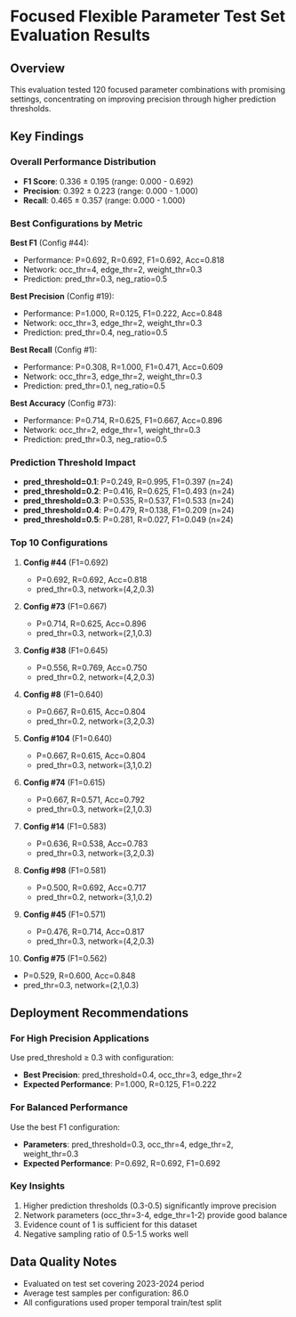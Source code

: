 # Focused Flexible Parameter Test Set Evaluation Results

## Overview
This evaluation tested 120 focused parameter combinations with promising settings,
concentrating on improving precision through higher prediction thresholds.

## Key Findings

### Overall Performance Distribution
- **F1 Score**: 0.336 ± 0.195 (range: 0.000 - 0.692)
- **Precision**: 0.392 ± 0.223 (range: 0.000 - 1.000)
- **Recall**: 0.465 ± 0.357 (range: 0.000 - 1.000)

### Best Configurations by Metric

**Best F1** (Config #44):
- Performance: P=0.692, R=0.692, F1=0.692, Acc=0.818
- Network: occ_thr=4, edge_thr=2, weight_thr=0.3
- Prediction: pred_thr=0.3, neg_ratio=0.5

**Best Precision** (Config #19):
- Performance: P=1.000, R=0.125, F1=0.222, Acc=0.848
- Network: occ_thr=3, edge_thr=2, weight_thr=0.3
- Prediction: pred_thr=0.4, neg_ratio=0.5

**Best Recall** (Config #1):
- Performance: P=0.308, R=1.000, F1=0.471, Acc=0.609
- Network: occ_thr=3, edge_thr=2, weight_thr=0.3
- Prediction: pred_thr=0.1, neg_ratio=0.5

**Best Accuracy** (Config #73):
- Performance: P=0.714, R=0.625, F1=0.667, Acc=0.896
- Network: occ_thr=2, edge_thr=1, weight_thr=0.3
- Prediction: pred_thr=0.3, neg_ratio=0.5

### Prediction Threshold Impact

- **pred_threshold=0.1**: P=0.249, R=0.995, F1=0.397 (n=24)
- **pred_threshold=0.2**: P=0.416, R=0.625, F1=0.493 (n=24)
- **pred_threshold=0.3**: P=0.535, R=0.537, F1=0.533 (n=24)
- **pred_threshold=0.4**: P=0.479, R=0.138, F1=0.209 (n=24)
- **pred_threshold=0.5**: P=0.281, R=0.027, F1=0.049 (n=24)

### Top 10 Configurations

1. **Config #44** (F1=0.692)
   - P=0.692, R=0.692, Acc=0.818
   - pred_thr=0.3, network=(4,2,0.3)

2. **Config #73** (F1=0.667)
   - P=0.714, R=0.625, Acc=0.896
   - pred_thr=0.3, network=(2,1,0.3)

3. **Config #38** (F1=0.645)
   - P=0.556, R=0.769, Acc=0.750
   - pred_thr=0.2, network=(4,2,0.3)

4. **Config #8** (F1=0.640)
   - P=0.667, R=0.615, Acc=0.804
   - pred_thr=0.2, network=(3,2,0.3)

5. **Config #104** (F1=0.640)
   - P=0.667, R=0.615, Acc=0.804
   - pred_thr=0.3, network=(3,1,0.2)

6. **Config #74** (F1=0.615)
   - P=0.667, R=0.571, Acc=0.792
   - pred_thr=0.3, network=(2,1,0.3)

7. **Config #14** (F1=0.583)
   - P=0.636, R=0.538, Acc=0.783
   - pred_thr=0.3, network=(3,2,0.3)

8. **Config #98** (F1=0.581)
   - P=0.500, R=0.692, Acc=0.717
   - pred_thr=0.2, network=(3,1,0.2)

9. **Config #45** (F1=0.571)
   - P=0.476, R=0.714, Acc=0.817
   - pred_thr=0.3, network=(4,2,0.3)

10. **Config #75** (F1=0.562)
   - P=0.529, R=0.600, Acc=0.848
   - pred_thr=0.3, network=(2,1,0.3)


## Deployment Recommendations

### For High Precision Applications
Use pred_threshold ≥ 0.3 with configuration:
- **Best Precision**: pred_threshold=0.4, occ_thr=3, edge_thr=2
- **Expected Performance**: P=1.000, R=0.125, F1=0.222

### For Balanced Performance  
Use the best F1 configuration:
- **Parameters**: pred_threshold=0.3, occ_thr=4, edge_thr=2, weight_thr=0.3
- **Expected Performance**: P=0.692, R=0.692, F1=0.692

### Key Insights
1. Higher prediction thresholds (0.3-0.5) significantly improve precision
2. Network parameters (occ_thr=3-4, edge_thr=1-2) provide good balance
3. Evidence count of 1 is sufficient for this dataset
4. Negative sampling ratio of 0.5-1.5 works well

## Data Quality Notes
- Evaluated on test set covering 2023-2024 period
- Average test samples per configuration: 86.0
- All configurations used proper temporal train/test split
